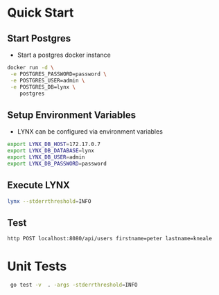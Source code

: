 # Quick Start

## Start Postgres

- Start a postgres docker instance

```sh
docker run -d \
 -e POSTGRES_PASSWORD=password \
 -e POSTGRES_USER=admin \
 -e POSTGRES_DB=lynx \
    postgres
```

## Setup Environment Variables

- LYNX can be configured via environment variables

```sh
export LYNX_DB_HOST=172.17.0.7
export LYNX_DB_DATABASE=lynx
export LYNX_DB_USER=admin
export LYNX_DB_PASSWORD=password
```

## Execute LYNX

```sh
lynx --stderrthreshold=INFO
```

## Test

```sh
http POST localhost:8080/api/users firstname=peter lastname=kneale
```

# Unit Tests
```sh
 go test -v  . -args -stderrthreshold=INFO
```